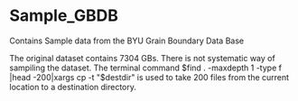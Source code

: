# Sample_GBDB
Contains Sample data from the BYU Grain Boundary Data Base

The original dataset contains 7304 GBs. There is not systematic way of sampiling the dataset.
The terminal command $find . -maxdepth 1 -type f |head -200|xargs cp -t "$destdir" 
is used to take 200 files from the current location to a destination directory.  
